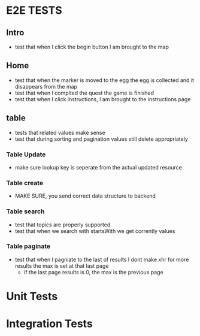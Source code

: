 # E2E TESTS

## Intro
* test that when I click the begin button I am brought to the map

## Home
* test that when the marker is moved to the egg the egg is collected and it disappears from the map
* test that when I complted the quest the game is finished
* test that when I click instructions, I am brought to the instructions page

## table
* tests that related values make sense
* test that during sorting and pagination values still delete appropriately

### Table Update
* make sure lookup key is seperate from the actual updated resource

### Table create
* MAKE SURE, you send correct data structure to backend

### Table search
* test that topics are properly supported
* test that when we search with startsWith we get corrently values

### Table paginate
* test that when I pagniate to the last of results I dont make xhr for more results the max is set at that last page
    * if the last page results is 0, the max is the previous page

# Unit Tests

# Integration Tests
